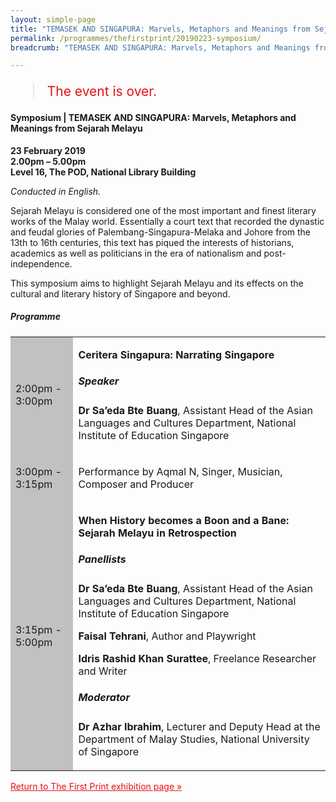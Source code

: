```yaml
---
layout: simple-page
title: "TEMASEK AND SINGAPURA: Marvels, Metaphors and Meanings from Sejarah Melayu"
permalink: /programmes/thefirstprint/20190223-symposium/
breadcrumb: "TEMASEK AND SINGAPURA: Marvels, Metaphors and Meanings from Sejarah Melayu"

---
```


<blockquote style="color: #E21216; font-size: 150%;">The event is over.</blockquote>

#### Symposium | TEMASEK AND SINGAPURA: Marvels, Metaphors and Meanings from Sejarah Melayu

__23 February 2019<br>
2.00pm – 5.00pm<br>
Level 16, The POD, National Library Building__

_Conducted in English._

Sejarah Melayu is considered one of the most important and finest literary works of the Malay world. Essentially a court text that recorded the dynastic and feudal glories of Palembang-Singapura-Melaka and Johore from the 13th to 16th centuries, this text has piqued the interests of historians, academics as well as politicians in the era of nationalism and post-independence.

This symposium aims to highlight Sejarah Melayu and its effects on the cultural and literary history of Singapore and beyond.

##### Programme

<table class="table table-v">
    <tr>
        <td style="background-color: #c1c1c1;">2:00pm - 3:00pm</td>
        <td>
            <p><strong>Ceritera Singapura: Narrating Singapore</strong></p>
            <h5>Speaker</h5>
            <p><strong>Dr Sa’eda Bte Buang</strong>, Assistant Head of the Asian Languages and Cultures Department, National Institute of Education Singapore</p>
        </td>
    </tr>    
    <tr>
        <td style="background-color: #c1c1c1;">3:00pm - 3:15pm</td>
        <td>
            <p>Performance by Aqmal N, Singer, Musician, Composer and Producer</p>
        </td>
    </tr>    
    <tr>
        <td style="background-color: #c1c1c1;">3:15pm - 5:00pm</td>
        <td>
            <p><strong>When History becomes a Boon and a Bane: Sejarah Melayu in Retrospection</strong></p>
            <h5>Panellists</h5>
            <p><strong>Dr Sa’eda Bte Buang</strong>, Assistant Head of the Asian Languages and Cultures Department, National Institute of Education Singapore</p>            
            <p><strong>Faisal Tehrani</strong>, Author and Playwright</p>            
            <p><strong>Idris Rashid Khan Surattee</strong>, Freelance Researcher and Writer</p>
            <h5>Moderator</h5>
            <p><strong>Dr Azhar Ibrahim</strong>, Lecturer and Deputy Head at the Department of Malay Studies, National University of Singapore</p>
        </td>
    </tr>    
</table>

<a href="/exhibitions/past-exhibitions/thefirstprint/" style="color:#E21216;">Return to The First Print exhibition page &#187;</a>
